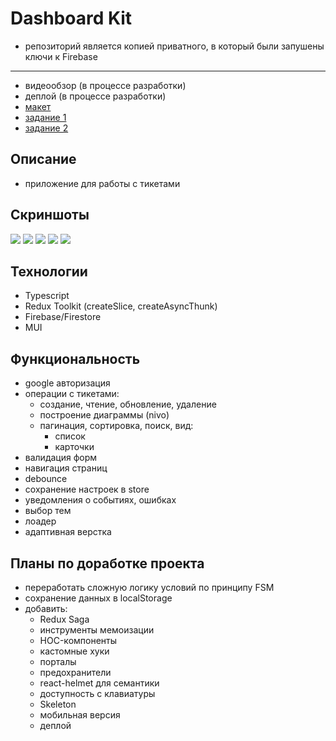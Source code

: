 # Dashboard Kit
- репозиторий является копией приватного, в который были запушены ключи к Firebase
***
- видеообзор (в процессе разработки)
- деплой (в процессе разработки)
- [макет](https://www.figma.com/file/mK4nf7Y0sBpQ9EpNOsBjHL/Figma-Admin-Dashboard-UI-Kit-(Free)-(Copy)?node-id=0%3A1)
- [задание 1](https://disk.yandex.ru/i/cZXOoG1fUWSdqw)
- [задание 2](https://disk.yandex.ru/i/Ehe_U5OPnJfaCw)

## Описание
- приложение для работы с тикетами

## Скриншоты
![](https://github.com/NikolayMishaev/dashboard_kit/raw/master/src/images/readme/01.jpg)
![](https://github.com/NikolayMishaev/dashboard_kit/raw/master/src/images/readme/02.jpg)
![](https://github.com/NikolayMishaev/dashboard_kit/raw/master/src/images/readme/03.jpg)
![](https://github.com/NikolayMishaev/dashboard_kit/raw/master/src/images/readme/04.jpg)
![](https://github.com/NikolayMishaev/dashboard_kit/raw/master/src/images/readme/05.jpg)

## Технологии
  - Typescript
  - Redux Toolkit (createSlice, createAsyncThunk)
  - Firebase/Firestore
  - MUI

## Функциональность
- google авторизация 
- операции с тикетами:
  - создание, чтение, обновление, удаление
  - построение диаграммы (nivo)
  - пагинация, сортировка, поиск, вид:
    - список
    - карточки
- валидация форм
- навигация страниц
- debounce
- сохранение настроек в store
- уведомления о событиях, ошибках
- выбор тем
- лоадер
- адаптивная верстка

## Планы по доработке проекта
- переработать сложную логику условий по принципу FSM
- сохранение данных в localStorage
- добавить: 
  - Redux Saga
  - инструменты мемоизации
  - HOC-компоненты
  - кастомные хуки
  - порталы
  - предохранители
  - react-helmet для семантики
  - доступность с клавиатуры
  - Skeleton
  - мобильная версия
  - деплой
